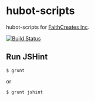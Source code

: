 hubot-scripts
==============================================================================

hubot-scripts for [FaithCreates Inc](http://www.faithcreates.co.jp/).

[![Build Status](https://travis-ci.org/faithcreates/hubot-scripts.png)](https://travis-ci.org/faithcreates/hubot-scripts)

Run JSHint
------------------------------------------------------------------------------

    $ grunt

or

    $ grunt jshint

